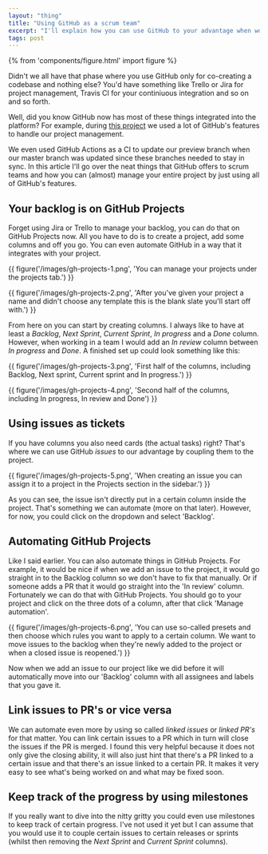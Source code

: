 ```yaml
---
layout: "thing"
title: "Using GitHub as a scrum team"
excerpt: "I'll explain how you can use GitHub to your advantage when working in a team so you'll never have to use other tools again."
tags: post
---
```


{% from 'components/figure.html' import figure %}

Didn't we all have that phase where you use GitHub only for co-creating a codebase and nothing else? You'd have something like Trello or Jira for project management, Travis CI for your continiuous integration and so on and so forth.

Well, did you know GitHub now has most of these things integrated into the platform? For example, during [this project](https://github.com/kriskuiper/cmd-digital-playground) we used a lot of GitHub's features to handle our project management.

We even used GitHub Actions as a CI to update our preview branch when our master branch was updated since these branches needed to stay in sync. In this article I'll go over the neat things that GitHub offers to scrum teams and how you can (almost) manage your entire project by just using all of GitHub's features.

## Your backlog is on GitHub Projects
Forget using Jira or Trello to manage your backlog, you can do that on GitHub Projects now. All you have to do is to create a project, add some columns and off you go. You can even automate GitHub in a way that it integrates with your project.

{{ figure('/images/gh-projects-1.png', 'You can manage your projects under the projects tab.') }}

{{ figure('/images/gh-projects-2.png', 'After you\'ve given your project a name and didn\'t choose any template this is the blank slate you\'ll start off with.') }}

From here on you can start by creating columns. I always like to have at least a _Backlog_, _Next Sprint_, _Current Sprint_, _In progress_ and a _Done_ column. However, when working in a team I would add an _In review_ column between _In progress_ and _Done_. A finished set up could look something like this:

{{ figure('/images/gh-projects-3.png', 'First half of the columns, including Backlog, Next sprint, Current sprint and In progress.') }}

{{ figure('/images/gh-projects-4.png', 'Second half of the columns, including In progress, In review and Done') }}

## Using issues as tickets
If you have columns you also need cards (the actual tasks) right? That's where we can use GitHub _issues_ to our advantage by coupling them to the project.

{{ figure('/images/gh-projects-5.png', 'When creating an issue you can assign it to a project in the Projects section in the sidebar.') }}

As you can see, the issue isn't directly put in a certain column inside the project. That's something we can automate (more on that later). However, for now, you could click on the dropdown and select 'Backlog'.

## Automating GitHub Projects
Like I said earlier. You can also automate things in GitHub Projects. For example, it would be nice if when we add an issue to the project, it would go straight in to the Backlog column so we don't have to fix that manually. Or if someone adds a PR that it would go straight into the 'In review' column. Fortunately we can do that with GitHub Projects. You should go to your project and click on the three dots of a column, after that click 'Manage automation'.

{{ figure('/images/gh-projects-6.png', 'You can use so-called presets and then choose which rules you want to apply to a certain column. We want to move issues to the backlog when they\'re newly added to the project or when a closed issue is reopened.') }}

Now when we add an issue to our project like we did before it will automatically move into our 'Backlog' column with all assignees and labels that you gave it.

## Link issues to PR's or vice versa
We can automate even more by using so called _linked issues_ or _linked PR's_ for that matter. You can link certain issues to a PR which in turn will close the issues if the PR is merged. I found this very helpful because it does not only give the closing ability, it will also just hint that there's a PR linked to a certain issue and that there's an issue linked to a certain PR. It makes it very easy to see what's being worked on and what may be fixed soon.



## Keep track of the progress by using milestones
If you really want to dive into the nitty gritty you could even use milestones to keep track of certain progress. I've not used it yet but I can assume that you would use it to couple certain issues to certain releases or sprints (whilst then removing the _Next Sprint_ and _Current Sprint_ columns).
